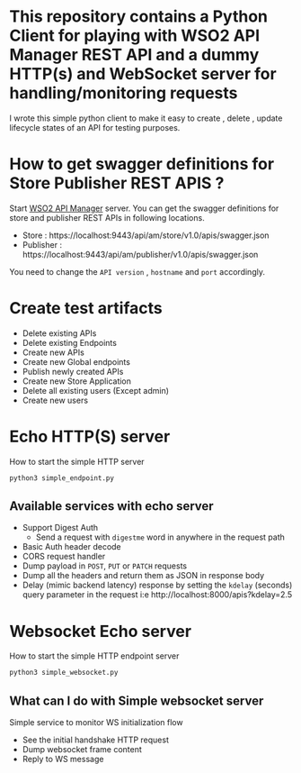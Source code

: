 # This repository contains a Python Client for playing with WSO2 API Manager REST API and a dummy HTTP(s) and WebSocket server for handling/monitoring requests

I wrote this simple python client to make it easy to create , delete , update lifecycle states of an API for testing purposes.

# How to get swagger definitions for Store Publisher REST APIS ?

Start [WSO2 API Manager](http://wso2.com/api-management/) server. You can get the swagger definitions for store and publisher REST APIs in following locations.

- Store : https://localhost:9443/api/am/store/v1.0/apis/swagger.json
- Publisher : https://localhost:9443/api/am/publisher/v1.0/apis/swagger.json

You need to change the `API version` , `hostname` and `port` accordingly.

# Create test artifacts

- Delete existing APIs
- Delete existing Endpoints
- Create new APIs
- Create new Global endpoints
- Publish newly created APIs
- Create new Store Application
- Delete all existing users (Except admin)
- Create new users

# Echo HTTP(S) server

How to start the simple HTTP server

```bash
python3 simple_endpoint.py
```

## Available services with echo server

- Support Digest Auth
  - Send a request with `digestme` word in anywhere in the request path
- Basic Auth header decode
- CORS request handler
- Dump payload in `POST`, `PUT` or `PATCH` requests
- Dump all the headers and return them as JSON in response body
- Delay (mimic backend latency) response by setting the `kdelay` (seconds) query parameter in the request i:e http://localhost:8000/apis?kdelay=2.5

# Websocket Echo server

How to start the simple HTTP endpoint server

```bash
python3 simple_websocket.py
```

## What can I do with Simple websocket server

Simple service to monitor WS initialization flow

- See the initial handshake HTTP request
- Dump websocket frame content
- Reply to WS message

